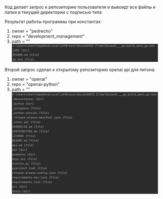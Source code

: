 Код делает запрос к репозиторию пользователя и вывоидт все файлы и папки в текущей директории с подписью типа

Результат работы программы при константах:
1. owner = "pedrecho"          
2. repo = "development_management" 
3. path = ""  
![Результат](./img.png)

Второй запрос сделал к открытому репозиторию openai api для питона:
1. owner = "openai"   
2. repo  = "openai-python"
3. path  = ""
![Результат](./img_1.png)